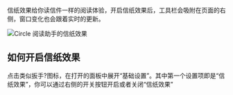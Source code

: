 信纸效果给你读信件一样的阅读体验，开启信纸效果后，工具栏会吸附在页面的右侧，窗口变化也会跟着实时的更新。

![Circle 阅读助手的信纸效果](/sites/default/files/paper.png)  

如何开启信纸效果
--------

点击类似扳手?图标，在打开的面板中展开“基础设置”。其中第一个设置项即是“信纸效果”，你可以通过右侧的开关按钮开启或者关闭“信纸效果”